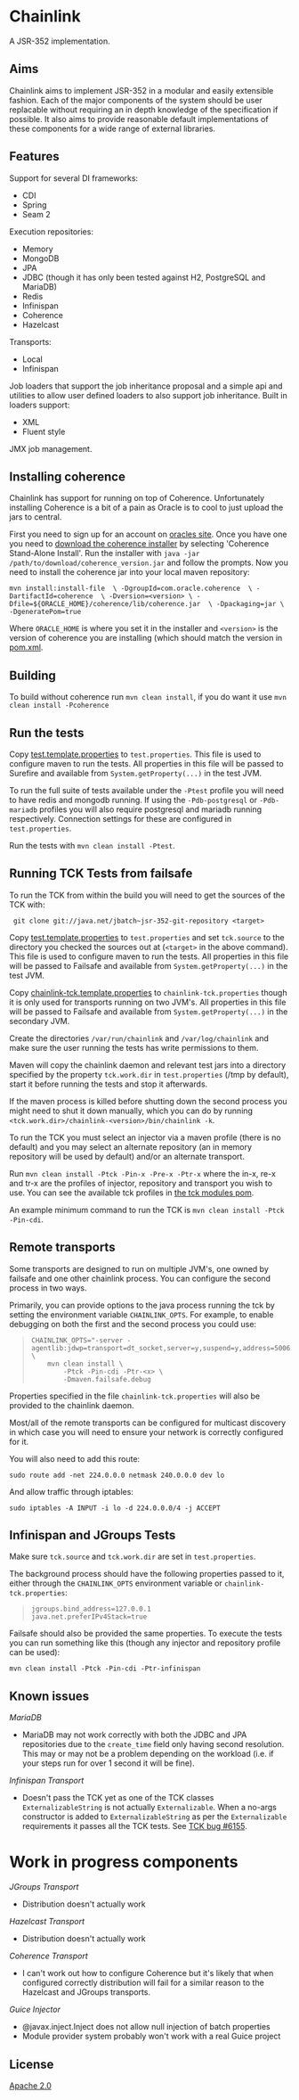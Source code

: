 # Chainlink

A JSR-352 implementation.

## Aims

Chainlink aims to implement JSR-352 in a modular and easily extensible
fashion. Each of the major components of the system should be user
replacable without requiring an in depth knowledge of the specification
if possible. It also aims to provide reasonable default implementations
of these components for a wide range of external libraries.

## Features

Support for several DI frameworks:
- CDI
- Spring
- Seam 2

Execution repositories:
- Memory
- MongoDB
- JPA
- JDBC (though it has only been tested against H2, PostgreSQL and
  MariaDB)
- Redis
- Infinispan
- Coherence
- Hazelcast

Transports:
- Local
- Infinispan

Job loaders that support the job inheritance proposal and a simple api
and utilities to allow user defined loaders to also support job
inheritance. Built in loaders support:
- XML
- Fluent style

JMX job management.

## Installing coherence

Chainlink has support for running on top of Coherence. Unfortunately
installing Coherence is a bit of a pain as Oracle is to cool to just
upload the jars to central.

First you need to sign up for an account on [oracles site](http://www.oracle.com).
Once you have one you need to [download the coherence installer](http://www.oracle.com/technetwork/middleware/coherence/downloads/coherence-archive-165749.html)
by selecting 'Coherence Stand-Alone Install'. Run the installer with
`java -jar /path/to/download/coherence_version.jar` and follow the
prompts. Now you need to install the coherence jar into your local
maven repository:

`mvn install:install-file  \
      -DgroupId=com.oracle.coherence  \
      -DartifactId=coherence  \
      -Dversion=<version> \
      -Dfile=${ORACLE_HOME}/coherence/lib/coherence.jar  \
      -Dpackaging=jar \
      -DgeneratePom=true`

Where `ORACLE_HOME` is where you set it in the installer and `<version>`
is the version of coherence you are installing (which should match the
version in [pom.xml](pom.xml).

## Building

To build without coherence run `mvn clean install`, if you do want it
use `mvn clean install -Pcoherence`

## Run the tests

Copy [test.template.properties](test.template.properties) to `test.properties`.
This file is used to configure maven to run the tests. All properties in
this file will be passed to Surefire and available from
`System.getProperty(...)` in the test JVM.

To run the full suite of tests available under the `-Ptest` profile you
will need to have redis and mongodb running. If using the
`-Pdb-postgresql` or `-Pdb-mariadb` profiles you will also require
postgresql and mariadb running respectively. Connection settings for
these are configured in `test.properties`.

Run the tests with `mvn clean install -Ptest`.

## Running TCK Tests from failsafe

To run the TCK from within the build you will need to get the sources
of the TCK with:

` git clone git://java.net/jbatch~jsr-352-git-repository <target>`

Copy [test.template.properties](test.template.properties)
to `test.properties` and set `tck.source` to the directory you checked
the sources out at (`<target>` in the above command). This file is used
to configure maven to run the tests. All properties in this file will
be passed to Failsafe and available from `System.getProperty(...)` in
the test JVM.

Copy [chainlink-tck.template.properties](tck/chainlink-tck.template.properties)
to `chainlink-tck.properties` though it is only used for transports
running on two JVM's. All properties in this file will be passed to
Failsafe and available from `System.getProperty(...)` in the secondary
JVM.

Create the directories `/var/run/chainlink` and `/var/log/chainlink`
and make sure the user running the tests has write permissions to them.

Maven will copy the chainlink daemon and relevant test jars into a
directory specified by the property `tck.work.dir` in `test.properties`
(/tmp by default), start it before running the tests and stop it afterwards.

If the maven process is killed before shutting down the second process
you might need to shut it down manually, which you can do by running
`<tck.work.dir>/chainlink-<version>/bin/chainlink -k`.

To run the TCK you must select an injector via a maven profile (there is
no default) and you may select an alternate  repository (an in memory
repository will be used by default) and/or an alternate transport.

Run `mvn clean install -Ptck -Pin-x -Pre-x -Ptr-x` where the in-x, re-x
and tr-x are the profiles of injector, repository and transport you
wish to use. You can see the available tck profiles in [the tck modules pom](tck/pom.xml).

An example minimum command to run the TCK is `mvn clean install -Ptck -Pin-cdi`.

## Remote transports

Some transports are designed to run on multiple JVM's, one owned by
failsafe and one other chainlink process. You can configure the second
process in two ways.

Primarily, you can provide options to the java process running the tck
by setting the environment variable `CHAINLINK_OPTS`. For example, to
enable debugging on both the first and the second process you could
use:

>     CHAINLINK_OPTS="-server -agentlib:jdwp=transport=dt_socket,server=y,suspend=y,address=5006" \
>         mvn clean install \
>             -Ptck -Pin-cdi -Ptr-<x> \
>             -Dmaven.failsafe.debug

Properties specified in the file `chainlink-tck.properties` will also
be provided to the chainlink daemon.

Most/all of the remote transports can be configured for multicast
discovery in which case you will need to ensure your network is
correctly configured for it.

You will also need to add this route:

`sudo route add -net 224.0.0.0 netmask 240.0.0.0 dev lo`

And allow traffic through iptables:

`sudo iptables -A INPUT -i lo -d 224.0.0.0/4 -j ACCEPT`

## Infinispan and JGroups Tests

Make sure `tck.source` and `tck.work.dir` are set in `test.properties`.

The background process should have the following properties passed to
it, either through the `CHAINLINK_OPTS` environment variable or
`chainlink-tck.properties`:

>     jgroups.bind_address=127.0.0.1
>     java.net.preferIPv4Stack=true

Failsafe should also be provided the same properties. To execute the
tests you can run something like this (though any injector and
repository profile can be used):

`mvn clean install -Ptck -Pin-cdi -Ptr-infinispan`

## Known issues

_MariaDB_

- MariaDB may not work correctly with both the JDBC and JPA repositories
  due to the `create_time` field only having second resolution. This may
  or may not be a problem depending on the workload (i.e. if your steps
  run for over 1 second it will be fine).

_Infinispan Transport_

- Doesn't pass the TCK yet as one of the TCK classes `ExternalizableString`
  is not actually `Externalizable`. When a no-args constructor is added to
  `ExternalizableString` as per the `Externalizable` requirements it passes
  all the TCK tests. See [TCK bug #6155](https://java.net/bugzilla/show_bug.cgi?id=6155).

# Work in progress components

_JGroups Transport_

- Distribution doesn't actually work

_Hazelcast Transport_

- Distribution doesn't actually work

_Coherence Transport_

- I can't work out how to configure Coherence but it's likely that when
  configured correctly distribution will fail for a similar reason to
  the Hazelcast and JGroups transports.

_Guice Injector_

- @javax.inject.Inject does not allow null injection of batch properties
- Module provider system probably won't work with a real Guice project

## License

[Apache 2.0](LICENSE.txt)
